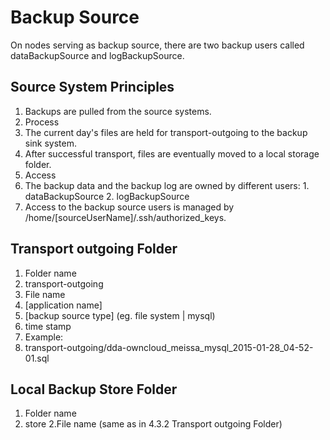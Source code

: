 # Backup Source
On nodes serving as backup source, there are two backup users called dataBackupSource and logBackupSource.

## Source System Principles
 1. Backups are pulled from the source systems.
 2. Process
   1. The current day's files are held for transport-outgoing to the backup sink system.
   2. After successful transport, files are eventually moved to a local storage folder.
 3. Access
   1. The backup data and the backup log are owned by different users:
     1. dataBackupSource
     2. logBackupSource
   2. Access to the backup source users is managed by /home/[sourceUserName]/.ssh/authorized_keys.

## Transport outgoing Folder
 1. Folder name
   1. transport-outgoing
 2. File name
   1. [application name]
   2. [backup source type] (eg. file system | mysql)
   3. time stamp
 3. Example:
   1. transport-outgoing/dda-owncloud_meissa_mysql_2015-01-28_04-52-01.sql

## Local Backup Store Folder
 1. Folder name
   1. store
 2.File name (same as in 4.3.2  Transport outgoing Folder)
 